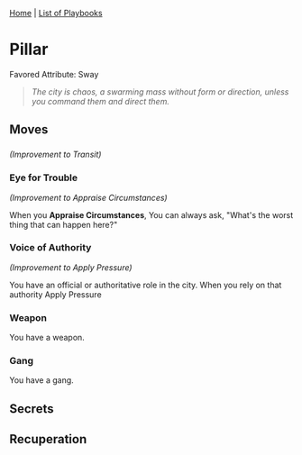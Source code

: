 [Home](../index.md) | [List of Playbooks](../index.md#Playbooks)

# Pillar
Favored Attribute: Sway

> *The city is chaos, a swarming mass without form or direction, unless you command them and direct them.*

## Moves
### 
*(Improvement to Transit)*

### Eye for Trouble
*(Improvement to Appraise Circumstances)*

When you **Appraise Circumstances**, You can always ask, "What's the worst thing that can happen here?"

### Voice of Authority
*(Improvement to Apply Pressure)*

You have an official or authoritative role in the city. When you rely on that authority Apply Pressure 

### Weapon
You have a weapon. 

### Gang
You have a gang.

## Secrets
## Recuperation